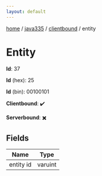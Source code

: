 ```yaml
---
layout: default
---
```


[home](/)  /  [java335](/protocol/java335)  /  [clientbound](/protocol/java335/clientbound)  /  entity

# Entity

**Id**: 37

**Id** (hex): 25

**Id** (bin): 00100101

**Clientbound**: ✔️

**Serverbound**: ✖️

## Fields

Name | Type
---|---
entity id | varuint

